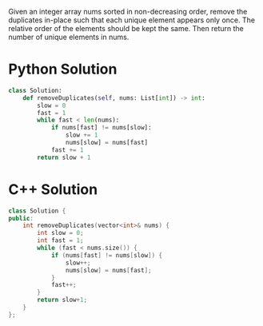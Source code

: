Given an integer array nums sorted in non-decreasing order, remove the duplicates in-place such that each unique element appears only once. The relative order of the elements should be kept the same. Then return the number of unique elements in nums.

# Python Solution

```python
class Solution:
    def removeDuplicates(self, nums: List[int]) -> int:
        slow = 0
        fast = 1
        while fast < len(nums):
            if nums[fast] != nums[slow]:
                slow += 1
                nums[slow] = nums[fast]
            fast += 1
        return slow + 1
```

# C++ Solution

```cpp
class Solution {
public:
    int removeDuplicates(vector<int>& nums) {
        int slow = 0;
        int fast = 1;
        while (fast < nums.size()) {
            if (nums[fast] != nums[slow]) {
                slow++;
                nums[slow] = nums[fast];
            }
            fast++;
        }
        return slow+1;
    }
};
```
